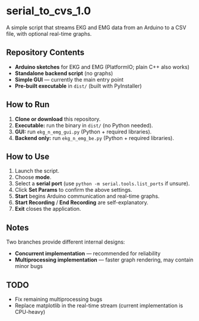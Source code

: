 # serial_to_cvs_1.0

A simple script that streams EKG and EMG data from an Arduino to a CSV file, with optional real-time graphs.

## Repository Contents

- **Arduino sketches** for EKG and EMG (PlatformIO; plain C++ also works)
- **Standalone backend script** (no graphs)
- **Simple GUI** — currently the main entry point
- **Pre-built executable** in `dist/` (built with PyInstaller)

## How to Run

1. **Clone or download** this repository.
2. **Executable:** run the binary in `dist/` (no Python needed).
3. **GUI:** run `ekg_n_emg_gui.py` (Python + required libraries).
4. **Backend only:** run `ekg_n_emg_be.py` (Python + required libraries).

## How to Use

1. Launch the script.
2. Choose **mode**.
3. Select a **serial port** (use `python -m serial.tools.list_ports` if unsure).
4. Click **Set Params** to confirm the above settings.
5. **Start** begins Arduino communication and real-time graphs.
6. **Start Recording** / **End Recording** are self-explanatory.
7. **Exit** closes the application.

## Notes

Two branches provide different internal designs:

- **Concurrent implementation** — recommended for reliability
- **Multiprocessing implementation** — faster graph rendering, may contain minor bugs

## TODO

- Fix remaining multiprocessing bugs
- Replace matplotlib in the real-time stream (current implementation is CPU-heavy)
